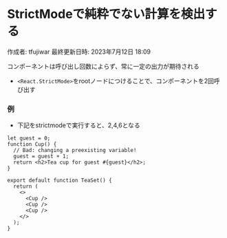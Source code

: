 # StrictModeで純粋でない計算を検出する

作成者: tfujiwar
最終更新日時: 2023年7月12日 18:09

コンポーネントは呼び出し回数によらず、常に一定の出力が期待される

- `<React.StrictMode>`をrootノードにつけることで、コンポーネントを2回呼び出す

### 例

- 下記をstrictmodeで実行すると、2,4,6となる

```
let guest = 0;
function Cup() {
  // Bad: changing a preexisting variable!
  guest = guest + 1;
  return <h2>Tea cup for guest #{guest}</h2>;
}

export default function TeaSet() {
  return (
    <>
      <Cup />
      <Cup />
      <Cup />
    </>
  );
}
```